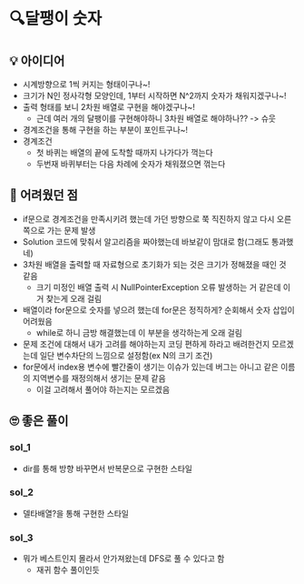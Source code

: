 # 🔍달팽이 숫자

## 💡 아이디어
- 시계방향으로 1씩 커지는 형태이구나~!
- 크기가 N인 정사각형 모양인데, 1부터 시작하면 N^2까지 숫자가 채워지겠구나~!
- 출력 형태를 보니 2차원 배열로 구현을 해야겠구나~!
  - 근데 여러 개의 달팽이를 구현해야하니 3차원 배열로 해야하나?? -> 슈웃
- 경계조건을 통해 구현을 하는 부분이 포인트구나~!
- 경계조건
    - 첫 바퀴는 배열의 끝에 도착할 때까지 나가다가 꺽는다
    - 두번재 바퀴부터는 다음 차례에 숫자가 채워졌으면 꺾는다

## 🧠 어려웠던 점
- if문으로 경계조건을 만족시키려 했는데 가던 방향으로 쭉 직진하지 않고 다시 오른쪽으로 가는 문제 발생
- Solution 코드에 맞춰서 알고리즘을 짜야했는데 바보같이 맘대로 함(그래도 통과했네)
- 3차원 배열을 출력할 때 자료형으로 초기화가 되는 것은 크기가 정해졌을 때인 것 같음
  - 크기 미정인 배열 출력 시 NullPointerException 오류 발생하는 거 같은데 이거 찾는게 오래 걸림
- 배열이라 for문으로 숫자를 넣으려 했는데 for문은 정직하게? 순회해서 숫자 삽입이 어려웠음
  - while로 하니 금방 해결했는데 이 부분을 생각하는게 오래 걸림
- 문제 조건에 대해서 내가 고려를 해야하는지 코딩 편하게 하라고 배려한건지 모르겠는데 일단 변수차단의 느낌으로 설정함(ex N의 크기 조건)
- for문에서 index용 변수에 빨간줄이 생기는 이슈가 있는데 버그는 아니고 같은 이름의 지역변수를 재정의해서 생기는 문제 같음
  - 이걸 고려해서 풀어야 하는지는 모르겠음

## 🙄 좋은 풀이
### sol_1
- dir를 통해 방향 바꾸면서 반복문으로 구현한 스타일
### sol_2
- 델타배열?을 통해 구현한 스타일
### sol_3
- 뭐가 베스트인지 몰라서 안가져왔는데 DFS로 풀 수 있다고 함
  - 재귀 함수 풀이인듯
